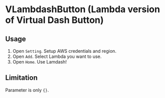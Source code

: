 # VLambdashButton (Lambda version of Virtual Dash Button)

## Usage

1. Open `Setting`. Setup AWS credentials and region.
1. Open `Add`. Select Lambda you want to use.
1. Open `Home`. Use Lamdash!

## Limitation
Parameter is only `{}`.

